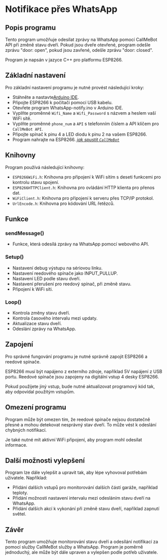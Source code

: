 # Notifikace přes WhatsApp

## Popis programu

Tento program umožňuje odesílat zprávy na WhatsApp pomocí CallMeBot API při změně stavu dveří. Pokud jsou dveře otevřené, program odešle zprávu "door: open", pokud jsou zavřené, odešle zprávu "door: closed".

Program je napsán v jazyce C++ pro platformu ESP8266.

## Základní nastavení

Pro základní nastavení programu je nutné provést následující kroky:

- Stáhněte a nastavte[Arduino IDE](https://www.arduino.cc/en/software).
- Připojte ESP8266 k počítači pomocí USB kabelu.
- Otevřete program WhatsApp-notify.ino v Arduino IDE.
- Vyplňte proměnné `Wifi_Name` a `Wifi_Password` s názvem a heslem vaší WiFi sítě.
- Vyplňte proměnné `phone_num` a `API` s telefonním číslem a API klíčem pro `CallMeBot API`.
- Připojte spínač k pinu 4 a LED diodu k pinu 2 na vašem ESP8266.
- Program nahrajte na ESP8266.
*[jak spustit `CallMeBot`](https://www.callmebot.com/blog/free-api-whatsapp-messages/)*


## Knihovny
Program používá následující knihovny:
- `ESP8266WiFi.h`: Knihovna pro připojení k WiFi sítím s deseti funkcemi pro kontrolu stavu spojení.
- `ESP8266HTTPClient.h`: Knihovna pro ovládání HTTP klienta pro přenos dat.
- `WiFiClient.h`: Knihovna pro připojení k serveru přes TCP/IP protokol.
- `UrlEncode.h`: Knihovna pro kódování URL řetězců.

## Funkce

### sendMessage()
- Funkce, která odesílá zprávy na WhatsApp pomocí webového API. 

### Setup()
- Nastavení debug výstupu na sériovou linku.
- Nastavení reedového spínače jako INPUT_PULLUP.
- Nastavení LED podle stavu dveří.
- Nastavení přerušení pro reedový spínač, při změně stavu.
- Připojení k WiFi síti.

### Loop()
- Kontrola změny stavu dveří.
- Kontrola časového intervalu mezi updaty.
- Aktualizace stavu dveří.
- Odeslání zprávy na WhatsApp.

## Zapojení

Pro správné fungování programu je nutné správně zapojit ESP8266 a reedové spínače.

ESP8266 musí být napájeno z externího zdroje, například 5V napájení z USB portu. Reedové spínače jsou zapojeny na digitální vstup 4 desky ESP8266.

Pokud použijete jiný vstup, bude nutné aktualizovat programový kód tak, aby odpovídal použitým vstupům.

## Omezení programu

Program může být omezen tím, že reedové spínače nejsou dostatečně přesné a mohou detekovat nesprávný stav dveří. To může vést k odeslání chybných notifikací.

Je také nutné mít aktivní WiFi připojení, aby program mohl odesílat informace.

## Další možnosti vylepšení

Program lze dále vylepšit a upravit tak, aby lépe vyhovoval potřebám uživatele. Například:

- Přidání dalších vstupů pro monitorování dalších částí garáže, například teploty.
- Přidání možnosti nastavení intervalu mezi odesláním stavu dveří na WhatsApp.
- Přidání dalších akcí k vykonání při změně stavu dveří, například zapnutí světel.

## Závěr

Tento program umožňuje monitorování stavu dveří a odesílání notifikací za pomocí služby CallMeBot služby a WhatsApp. Program je poměrně jednoduchý, ale může být dále upraven a vylepšen podle potřeb uživatele.
